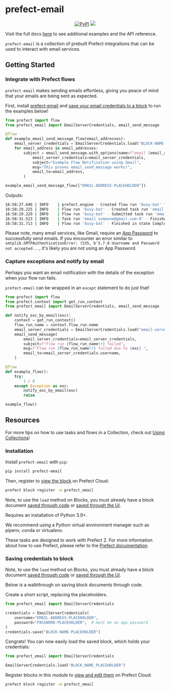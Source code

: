 # prefect-email

<p align="center">
    <a href="https://pypi.python.org/pypi/prefect-email/" alt="PyPI version">
        <img alt="PyPI" src="https://img.shields.io/pypi/v/prefect-email?color=0052FF&labelColor=090422"></a>
    <a href="https://pepy.tech/badge/prefect-email/" alt="Downloads">
        <img src="https://img.shields.io/pypi/dm/prefect-email?color=0052FF&labelColor=090422" /></a>
</p>

Visit the full docs [here](https://PrefectHQ.github.io/prefect-email) to see additional examples and the API reference.

`prefect-email` is a collection of prebuilt Prefect integrations that can be used to interact with email services.

## Getting Started

### Integrate with Prefect flows

`prefect-email` makes sending emails effortless, giving you peace of mind that your emails are being sent as expected.

First, install [prefect-email](#installation) and [save your email credentials to a block](#saving-credentials-to-block) to run the examples below!

```python
from prefect import flow
from prefect_email import EmailServerCredentials, email_send_message

@flow
def example_email_send_message_flow(email_addresses):
    email_server_credentials = EmailServerCredentials.load("BLOCK-NAME-PLACEHOLDER")
    for email_address in email_addresses:
        subject = email_send_message.with_options(name=f"email {email_address}").submit(
            email_server_credentials=email_server_credentials,
            subject="Example Flow Notification using Gmail",
            msg="This proves email_send_message works!",
            email_to=email_address,
        )

example_email_send_message_flow(["EMAIL-ADDRESS-PLACEHOLDER"])
```

Outputs:

```bash
16:58:27.646 | INFO    | prefect.engine - Created flow run 'busy-bat' for flow 'example-email-send-message-flow'
16:58:29.225 | INFO    | Flow run 'busy-bat' - Created task run 'email someone@gmail.com-0' for task 'email someone@gmail.com'
16:58:29.229 | INFO    | Flow run 'busy-bat' - Submitted task run 'email someone@gmail.com-0' for execution.
16:58:31.523 | INFO    | Task run 'email someone@gmail.com-0' - Finished in state Completed()
16:58:31.713 | INFO    | Flow run 'busy-bat' - Finished in state Completed('All states completed.')
```

Please note, many email services, like Gmail, require an [App Password](https://support.google.com/accounts/answer/185833) to successfully send emails. If you encounter an error similar to `smtplib.SMTPAuthenticationError: (535, b'5.7.8 Username and Password not accepted...`, it's likely you are not using an App Password.

### Capture exceptions and notify by email

Perhaps you want an email notification with the details of the exception when your flow run fails.

`prefect-email` can be wrapped in an `except` statement to do just that!

```python
from prefect import flow
from prefect.context import get_run_context
from prefect_email import EmailServerCredentials, email_send_message

def notify_exc_by_email(exc):
    context = get_run_context()
    flow_run_name = context.flow_run.name
    email_server_credentials = EmailServerCredentials.load("email-server-credentials")
    email_send_message(
        email_server_credentials=email_server_credentials,
        subject=f"Flow run {flow_run_name!r} failed",
        msg=f"Flow run {flow_run_name!r} failed due to {exc}.",
        email_to=email_server_credentials.username,
    )

@flow
def example_flow():
    try:
        1 / 0
    except Exception as exc:
        notify_exc_by_email(exc)
        raise

example_flow()
```

## Resources

For more tips on how to use tasks and flows in a Collection, check out [Using Collections](https://docs.prefect.io/collections/usage/)!

### Installation

Install `prefect-email` with `pip`:

```bash
pip install prefect-email
```

Then, register to [view the block](https://docs.prefect.io/ui/blocks/) on Prefect Cloud:

```bash
prefect block register -m prefect_email
```

Note, to use the `load` method on Blocks, you must already have a block document [saved through code](https://docs.prefect.io/concepts/blocks/#saving-blocks) or [saved through the UI](https://docs.prefect.io/ui/blocks/).

Requires an installation of Python 3.9+.

We recommend using a Python virtual environment manager such as pipenv, conda or virtualenv.

These tasks are designed to work with Prefect 2. For more information about how to use Prefect, please refer to the [Prefect documentation](https://docs.prefect.io/).

### Saving credentials to block

Note, to use the `load` method on Blocks, you must already have a block document [saved through code](https://docs.prefect.io/concepts/blocks/#saving-blocks) or [saved through the UI](https://docs.prefect.io/ui/blocks/).

Below is a walkthrough on saving block documents through code.

Create a short script, replacing the placeholders.

```python
from prefect_email import EmailServerCredentials

credentials = EmailServerCredentials(
    username="EMAIL-ADDRESS-PLACEHOLDER",
    password="PASSWORD-PLACEHOLDER",  # must be an app password
)
credentials.save("BLOCK-NAME-PLACEHOLDER")
```

Congrats! You can now easily load the saved block, which holds your credentials:

```python
from prefect_email import EmailServerCredentials

EmailServerCredentials.load("BLOCK_NAME_PLACEHOLDER")
```

Register blocks in this module to
[view and edit them](https://docs.prefect.io/ui/blocks/)
on Prefect Cloud:

```bash
prefect block register -m prefect_email
```
